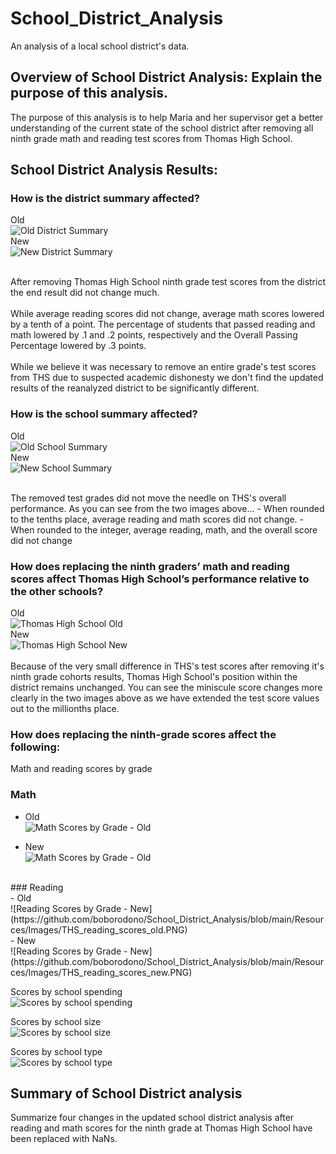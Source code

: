 # School_District_Analysis

An analysis of a local school district's data.

## Overview of School District Analysis: Explain the purpose of this analysis.
 The purpose of this analysis is to help Maria and her supervisor get a better understanding of the current state of the school district after removing all ninth grade math and reading test scores from Thomas High School.

## School District Analysis Results: 

### How is the district summary affected?
Old
<br/>
![Old District Summary](https://github.com/boborodono/School_District_Analysis/blob/main/Resources/Images/Old_District_Summary.PNG)<br/>
New
<br/>
![New District Summary](https://github.com/boborodono/School_District_Analysis/blob/main/Resources/Images/New_District_Summary.PNG)<br/>

<br/>
After removing Thomas High School ninth grade test scores from the district the end result did not change much. 
<br/><br/>
While average reading scores did not change, average math scores lowered by a tenth of a point. The percentage of students that passed reading and math lowered by .1 and .2 points, respectively and the Overall Passing Percentage lowered by .3 points. 
<br/><br/>
While we believe it was necessary to remove an entire grade's test scores from THS due to suspected academic dishonesty we don't find the updated results of the reanalyzed district to be significantly different.
</br>

### How is the school summary affected?
Old
<br/>
![Old School Summary](https://github.com/boborodono/School_District_Analysis/blob/main/Resources/Images/Old_School_Summary.PNG)<br/>
New
<br/>
![New School Summary](https://github.com/boborodono/School_District_Analysis/blob/main/Resources/Images/New_School_Summary.PNG)<br/>

<br/>
The removed test grades did not move the needle on THS's overall performance. As you can see from the two images above... 
- When rounded to the tenths place, average reading and math scores did not change. 
- When rounded to the integer, average reading, math, and the overall score did not change
<br/>

### How does replacing the ninth graders’ math and reading scores affect Thomas High School’s performance relative to the other schools?
Old
<br/>
![Thomas High School Old](https://github.com/boborodono/School_District_Analysis/blob/main/Resources/Images/Old_Top_Schools.PNG)<br/>
New
<br/>
![Thomas High School New](https://github.com/boborodono/School_District_Analysis/blob/main/Resources/Images/New_Top_Schools.PNG)<br/>
<br/>
Because of the very small difference in THS's test scores after removing it's ninth grade cohorts results, Thomas High School's position within the district remains unchanged. You can see the miniscule score changes more clearly in the two images above as we have extended the test score values out to the millionths place.
<br/>

### How does replacing the ninth-grade scores affect the following:
Math and reading scores by grade<br/>
### Math<br/>
 - Old</br>
![Math Scores by Grade - Old](https://github.com/boborodono/School_District_Analysis/blob/main/Resources/Images/THS_math_scores_old.PNG)<br/>

 - New<br/>
![Math Scores by Grade - Old](https://github.com/boborodono/School_District_Analysis/blob/main/Resources/Images/THS_math_scores_new.PNG)<br/>  

<br/>
### Reading
<br/>
 - Old</br>
![Reading Scores by Grade -  New](https://github.com/boborodono/School_District_Analysis/blob/main/Resources/Images/THS_reading_scores_old.PNG)
<br/>
 - New</br>
![Reading Scores by Grade -  New](https://github.com/boborodono/School_District_Analysis/blob/main/Resources/Images/THS_reading_scores_new.PNG)
<br/>


Scores by school spending<br/>
![Scores by school spending](https://github.com/boborodono/School_District_Analysis/blob/main/Resources/Images/School_spending_summary'.PNG)<br/>

Scores by school size<br/>
![Scores by school size](https://github.com/boborodono/School_District_Analysis/blob/main/Resources/Images/School_size_summary'.PNG)<br/>

Scores by school type<br/>
![Scores by school type](https://github.com/boborodono/School_District_Analysis/blob/main/Resources/Images/School_scores_type.PNG)<br/>

## Summary of School District analysis

Summarize four changes in the updated school district analysis after reading and math scores for the ninth grade at Thomas High School have been replaced with NaNs.
